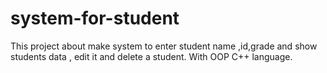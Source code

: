 # system-for-student
This project about make system to enter student name ,id,grade and show students data , edit it and delete a student.
With OOP C++ language.
